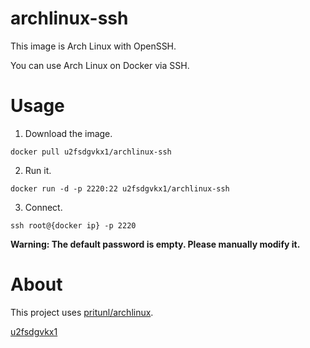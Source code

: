 # archlinux-ssh

This image is Arch Linux with OpenSSH.

You can use Arch Linux on Docker via SSH.

# Usage

1. Download the image.

```
docker pull u2fsdgvkx1/archlinux-ssh
```

2. Run it.

```
docker run -d -p 2220:22 u2fsdgvkx1/archlinux-ssh
```

3. Connect.

```
ssh root@{docker ip} -p 2220
```

**Warning: The default password is empty. Please manually modify it.**

# About

This project uses [pritunl/archlinux](https://hub.docker.com/r/pritunl/archlinux/).

[u2fsdgvkx1](https://hub.docker.com/r/u2fsdgvkx1/archlinux-ssh)
